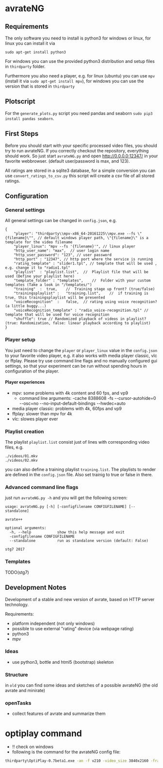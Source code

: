 avrateNG
========

Requirements
------------
The only software you need to install is python3 for windows or linux,
for linux you can install it via
```
sudo apt-get install python3
```

For windows you can use the provided python3 distribution and setup files in `thirdparty` folder.

Furthermore you also need a player, e.g. for linux (ubuntu) you can use `mpv` (install it via `sudo apt-get install mpv`), for windows you can use the version that is stored in `thirdparty`

## Plotscript
For the `generate_plots.py` script you need pandas and seaborn `sudo pip3 install pandas seaborn`.

First Steps
-----------
Before you should start with your specific processed video files, you should try to run avrateNG.
If you correctly checkout the repository, everything should work.
So just start `avrateNG.py` and open http://0.0.0.0:12347/ in your favorite webbrowser.
(default user/password is max, and 123).

All ratings are stored in a sqlite3 database, for a simple conversion you can use `convert_ratings_to_csv.py` this script will create a csv file of all stored ratings.




Configuration
-------------

### General settings
All general settings can be changed in `config.json`, e.g.
```
{
    "player": "thirdparty\\mpv-x86_64-20161225\\mpv.exe --fs \"{filename}\"", // default windows player path, \"{filename}\" is a template for the video filename
    "player_linux": "mpv --fs '{filename}'", // linux player
    "http_user_name": "max",  // user login name
    "http_user_password": "123", // user password
    "http_port" : "12347", // http port where the service is running
    "rating_template" : "slider1.tpl", // template that will be used , e.g. change it to "radio1.tpl"
    "playlist"  : "playlist.list",  //  Playlist file that will be used (Define your playlist here)
    "template_folder" : "templates",    //  Folder with your custom templates (Take a look in "/templates/")
    "training"  :  true,    //  Training stage up front? (true/false)
    "trainingsplaylist" :   "training.list",    //  if training is true, this trainingsplaylist will be presented
    "voiceRecognition"  :   false,  // rating using voice recognition? (a little buggy...)
    "voiceRecognition_template" : "radio_voice-recognition.tpl" // template that will be used for voice recognition
    "shuffle": true // Randomized playback of videos in playlist? (true: Randomization, false: linear playback according to playlist)
}

```

### Player setup

You just need to change the `player` or `player_linux` value in the `config.json`
to your favorite video player, e.g. it also works with media player classic, vlc or ffplay.
Please try use command line flags and no manually configured gui settings, so that your experiment can be run without spending hours in configuration of the player.

#### Player experiences

* mpv: some problems with 4k content and 60 fps, and vp9
    * command line arguments: -cache 8388608 -fs --cursor-autohide=0 --osc=no --no-input-default-bindings --hwdec=auto
* media player classic: problems with 4k, 60fps and vp9
* ffplay: slower than mpv for 4k
* vlc: slowes player ever

### Playlist creation

The playlist `playlist.list` consist just of lines with corresponding video files, e.g.
```
./videos/01.mkv
./videos/02.mkv
```
you can also define a training playlist `training.list`.
The playlists to render are defined in the `config.json` file. Also set trainig to true or false in there.

### Advanced command line flags
just run `avrateNG.py -h` and you will get the following screen:
```
usage: avrateNG.py [-h] [-configfilename CONFIGFILENAME] [--standalone]

avrate++

optional arguments:
  -h, --help            show this help message and exit
  -configfilename CONFIGFILENAME
  --standalone          run as standalone version (default: False)

stg7 2017
```


### Templates

TODO(stg7)

Development Notes
-----------------

Development of a stable and new version of avrate, based on HTTP server technology.

Requirements:

* platform independent (not only windows)
* possible to use external "rating" device (via webpage rating)
* python3
* mpv

### Ideas

* use python3, bottle and html5 (bootstrap) skeleton


### Structure
in `old` you can find some ideas and sketches of a possible avrateNG (the old avrate and minirate)


### openTasks

* collect features of avrate and summarize them


# optiplay command
* !! check on windows
* following is the command for the avrateNG config file:
```bash
thirdparty\OptiPlay-0.7beta1.exe -an -f v210 -video_size 3840x2160 -framerate 60 -i {filename}
```
